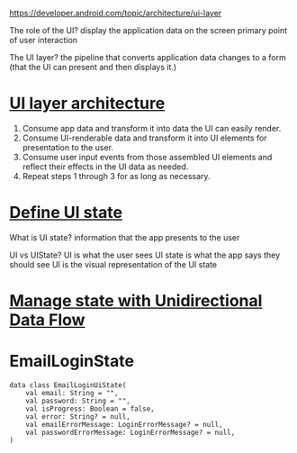 https://developer.android.com/topic/architecture/ui-layer

The role of the UI?
display the application data on the screen
primary point of user interaction

The UI layer?
the pipeline that converts application data changes to a form
(that the UI can present and then displays it.)

# [UI layer architecture](https://developer.android.com/topic/architecture/ui-layer#architecture)
1. Consume app data and transform it into data the UI can easily render.
2. Consume UI-renderable data and transform it into UI elements for presentation to the user.
3. Consume user input events from those assembled UI elements and reflect their effects in the UI data as needed.
4. Repeat steps 1 through 3 for as long as necessary.

# [Define UI state](https://developer.android.com/topic/architecture/ui-layer#define-ui-state)
What is UI state?
information that the app presents to the user

UI vs UIState?
UI is what the user sees
UI state is what the app says they should see
UI is the visual representation of the UI state


# [Manage state with Unidirectional Data Flow](https://developer.android.com/topic/architecture/ui-layer#udf)


# EmailLoginState
```
data class EmailLoginUiState(
    val email: String = "",
    val password: String = "",
    val isProgress: Boolean = false,
    val error: String? = null,
    val emailErrorMessage: LoginErrorMessage? = null,
    val passwordErrorMessage: LoginErrorMessage? = null,
)
```
